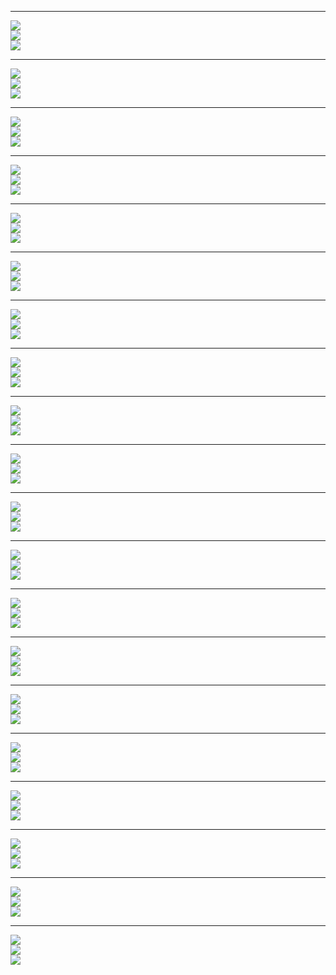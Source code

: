 <hr><img src="slices-1300/10 differential equations/01/01/pg_0305-000_0002.jpg"><br><img src="slices-1300/10 differential equations/01/pg_0305-000_0001.jpg"><br><img src="slices-1300/10 differential equations/pg_0304-000_0000.jpg">
<hr><img src="slices-1300/10 differential equations/01/01/pg_0305-000_0003.jpg"><br><img src="slices-1300/10 differential equations/01/pg_0305-000_0001.jpg"><br><img src="slices-1300/10 differential equations/pg_0304-000_0000.jpg">
<hr><img src="slices-1300/10 differential equations/01/01/pg_0306-000_0000.jpg"><br><img src="slices-1300/10 differential equations/01/pg_0305-000_0001.jpg"><br><img src="slices-1300/10 differential equations/pg_0304-000_0000.jpg">
<hr><img src="slices-1300/10 differential equations/01/01/pg_0306-000_0001.jpg"><br><img src="slices-1300/10 differential equations/01/pg_0305-000_0001.jpg"><br><img src="slices-1300/10 differential equations/pg_0304-000_0000.jpg">
<hr><img src="slices-1300/10 differential equations/01/01/pg_0306-000_0002.jpg"><br><img src="slices-1300/10 differential equations/01/pg_0305-000_0001.jpg"><br><img src="slices-1300/10 differential equations/pg_0304-000_0000.jpg">
<hr><img src="slices-1300/10 differential equations/01/01/pg_0307-000_0000.jpg"><br><img src="slices-1300/10 differential equations/01/pg_0305-000_0001.jpg"><br><img src="slices-1300/10 differential equations/pg_0304-000_0000.jpg">
<hr><img src="slices-1300/10 differential equations/01/01/pg_0307-000_0001.jpg"><br><img src="slices-1300/10 differential equations/01/pg_0305-000_0001.jpg"><br><img src="slices-1300/10 differential equations/pg_0304-000_0000.jpg">
<hr><img src="slices-1300/10 differential equations/01/01/pg_0307-000_0002.jpg"><br><img src="slices-1300/10 differential equations/01/pg_0305-000_0001.jpg"><br><img src="slices-1300/10 differential equations/pg_0304-000_0000.jpg">
<hr><img src="slices-1300/10 differential equations/01/01/pg_0308-000_0000.jpg"><br><img src="slices-1300/10 differential equations/01/pg_0305-000_0001.jpg"><br><img src="slices-1300/10 differential equations/pg_0304-000_0000.jpg">
<hr><img src="slices-1300/10 differential equations/02/01/pg_0308-000_0003.jpg"><br><img src="slices-1300/10 differential equations/02/pg_0308-000_0002.jpg"><br><img src="slices-1300/10 differential equations/pg_0304-000_0000.jpg">
<hr><img src="slices-1300/10 differential equations/02/01/pg_0309-000_0001.jpg"><br><img src="slices-1300/10 differential equations/02/pg_0308-000_0002.jpg"><br><img src="slices-1300/10 differential equations/pg_0304-000_0000.jpg">
<hr><img src="slices-1300/10 differential equations/02/01/pg_0309-000_0002.jpg"><br><img src="slices-1300/10 differential equations/02/pg_0308-000_0002.jpg"><br><img src="slices-1300/10 differential equations/pg_0304-000_0000.jpg">
<hr><img src="slices-1300/10 differential equations/02/01/pg_0310-000_0000.jpg"><br><img src="slices-1300/10 differential equations/02/pg_0308-000_0002.jpg"><br><img src="slices-1300/10 differential equations/pg_0304-000_0000.jpg">
<hr><img src="slices-1300/10 differential equations/02/01/pg_0310-000_0001.jpg"><br><img src="slices-1300/10 differential equations/02/pg_0308-000_0002.jpg"><br><img src="slices-1300/10 differential equations/pg_0304-000_0000.jpg">
<hr><img src="slices-1300/10 differential equations/02/01/pg_0310-000_0002.jpg"><br><img src="slices-1300/10 differential equations/02/pg_0308-000_0002.jpg"><br><img src="slices-1300/10 differential equations/pg_0304-000_0000.jpg">
<hr><img src="slices-1300/10 differential equations/02/01/pg_0311-000_0001.jpg"><br><img src="slices-1300/10 differential equations/02/pg_0308-000_0002.jpg"><br><img src="slices-1300/10 differential equations/pg_0304-000_0000.jpg">
<hr><img src="slices-1300/10 differential equations/02/01/pg_0311-000_0002.jpg"><br><img src="slices-1300/10 differential equations/02/pg_0308-000_0002.jpg"><br><img src="slices-1300/10 differential equations/pg_0304-000_0000.jpg">
<hr><img src="slices-1300/10 differential equations/03/01/pg_0312-000_0003.jpg"><br><img src="slices-1300/10 differential equations/03/pg_0312-000_0002.jpg"><br><img src="slices-1300/10 differential equations/pg_0304-000_0000.jpg">
<hr><img src="slices-1300/10 differential equations/03/01/pg_0312-000_0004.jpg"><br><img src="slices-1300/10 differential equations/03/pg_0312-000_0002.jpg"><br><img src="slices-1300/10 differential equations/pg_0304-000_0000.jpg">
<hr><img src="slices-1300/10 differential equations/03/01/pg_0313-000_0001.jpg"><br><img src="slices-1300/10 differential equations/03/pg_0312-000_0002.jpg"><br><img src="slices-1300/10 differential equations/pg_0304-000_0000.jpg">
